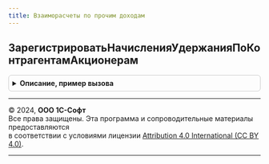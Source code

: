 ```yaml
---
title: Взаиморасчеты по прочим доходам
---
```



## ЗарегистрироватьНачисленияУдержанияПоКонтрагентамАкционерам
<details style="margin: 1em 0; padding: 0.5em; border: 1px solid #ccc; border-radius: 6px;">

<summary style="font-weight: bold; cursor: pointer;">Описание, пример вызова</summary>

```bsl

// Регистрирует начисления и удержания по прочим доходам в учете.
//
// Параметры:
//		Движения          - КоллекцияДвижений - коллекция наборов записей движений расчетного документа.
//  	Отказ             - Булево - признак отказа выполнения операции.
//		Организация       - СправочникСсылка.Организации
//		ПериодРегистрации - Дата  - первое число месяца периода регистрации.
//		СпособРасчетов    - ПеречисленияСсылка.СпособыРасчетовСФизическимиЛицами
//		Начисления        - ТаблицаЗначений - соответствует структуре регистра накопления НачисленияУдержанияПоКонтрагентамАкционерам.
//		Удержания         - ТаблицаЗначений - соответствует структуре регистра накопления НачисленияУдержанияПоКонтрагентамАкционерам.
//
Процедура ЗарегистрироватьНачисленияУдержанияПоКонтрагентамАкционерам(Движения, Отказ, Организация, ПериодРегистрации, СпособРасчетов, Начисления = Неопределено, Удержания = Неопределено) Экспорт
```

Пример вызова
```bsl
ВзаиморасчетыПоПрочимДоходам.ЗарегистрироватьНачисленияУдержанияПоКонтрагентамАкционерам(Движения, Отказ, Организация, ПериодРегистрации, СпособРасчетов, Начисления, Удержания);
```
</details>

---

© 2024, **ООО 1С-Софт**  
Все права защищены. Эта программа и сопроводительные материалы предоставляются  
в соответствии с условиями лицензии [Attribution 4.0 International (CC BY 4.0)](https://creativecommons.org/licenses/by/4.0/legalcode).

---
